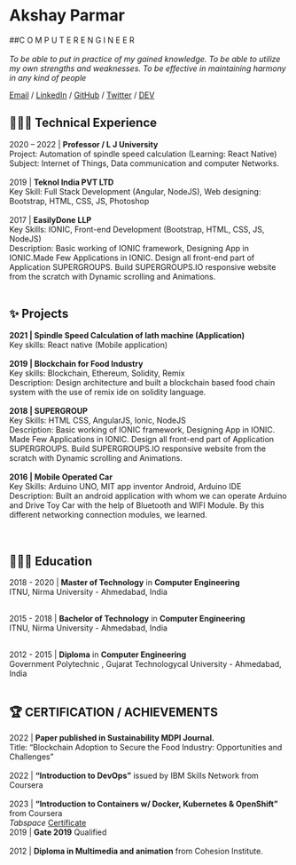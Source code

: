 # Akshay Parmar
##C O M P U T E R E N G I N E E R <br><br>
_To be able to put in practice of my gained knowledge. To be able to utilize my own strengths and weaknesses. To be effective in maintaining harmony in any kind of people_  <br>

[Email](mailto:mr.akshay.parmar@gmail.com) / [LinkedIn](https://www.linkedin.com/in/dr5hn/) / [GitHub](https://github.com/dr5hn/) / [Twitter](https://twitter.com/dr5hn/) / [DEV](https://dev.to/dr5hn/)

## 👨🏻‍💻 Technical Experience

2020 – 2022 | **Professor / L J University** <br>
	Project: Automation of spindle speed calculation (Learning: React Native) <br>
	Subject: Internet of Things, Data communication and computer Networks. <br><br>
2019 | **Teknol India PVT LTD** <br>
	Key Skill: Full Stack Development (Angular, NodeJS), Web designing: Bootstrap, HTML, CSS, JS, Photoshop <br><br>
2017 | **EasilyDone LLP** <br>
	Key Skills: IONIC, Front-end Development (Bootstrap, HTML, CSS, JS, NodeJS) <br>
	Description: Basic working of IONIC framework, Designing App in IONIC.Made Few Applications in IONIC. Design all front-end part of Application SUPERGROUPS. Build SUPERGROUPS.IO responsive website from the scratch with Dynamic scrolling and Animations. <br><br>



## ✨ **Projects**

**2021 | Spindle Speed Calculation of lath machine (Application)** <br>
Key skills: React native (Mobile application) <br><br>
**2019 | Blockchain for Food Industry**<br>
Key skills: Blockchain, Ethereum, Solidity, Remix<br> 
Description: Design architecture and built a blockchain based food chain system with the use of remix ide on solidity language. <br><br>
**2018 | SUPERGROUP**<br>
Key Skills: HTML CSS, AngularJS, Ionic, NodeJS <br>
Description: Basic working of IONIC framework, Designing App in IONIC. Made Few Applications in IONIC. Design all front-end part of Application SUPERGROUPS. Build SUPERGROUPS.IO responsive website from the scratch with Dynamic scrolling and Animations. <br><br>
**2016 | Mobile Operated Car**<br> 
Key Skills: Arduino UNO, MIT app inventor Android, Arduino IDE <br>
Description: Built an android application with whom we can operate Arduino and Drive Toy Car with the help of Bluetooth and WIFI Module. By this different networking connection modules, we learned.<br><br>
<br>
## 👨🏻‍🎓 Education

2018 - 2020 | **Master of Technology** in **Computer Engineering** <br>
ITNU, Nirma University - Ahmedabad, India <br><br>

2015 - 2018 | **Bachelor of Technology** in **Computer Engineering** <br>
ITNU, Nirma University - Ahmedabad, India <br><br>

2012 - 2015 | **Diploma** in **Computer Engineering** <br>
Government Polytechnic , Gujarat Technologycal University - Ahmedabad, India <br><br>

## 🏆 CERTIFICATION / ACHIEVEMENTS 
2022 | **Paper published in Sustainability MDPI Journal.** <br> 
Title: “Blockchain Adoption to Secure the Food Industry: Opportunities and 
Challenges” <br><br>
2022 | **“Introduction to DevOps”** issued by IBM Skills Network from Coursera <br><br>
2023 | **“Introduction to Containers w/ Docker, Kubernetes & OpenShift”** from  Coursera <br>
*Tabspace* [Certificate](https://www.coursera.org/account/accomplishments/certificate/UL989A9EKGH6)<br>
2019 | **Gate 2019** Qualified <br><br>
2012 | **Diploma in Multimedia and animation** from Cohesion Institute. <br><br>


